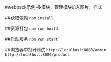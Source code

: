 #webpack示例-多模块，管理模块加入图片，样式

##获取依赖
`npm install`

##资源打包
`npm run build`  

##启动服务
`npm run start`

##浏览器中打开测试
`http://localhost:8080/admin`  
`http://localhost:8080/product`